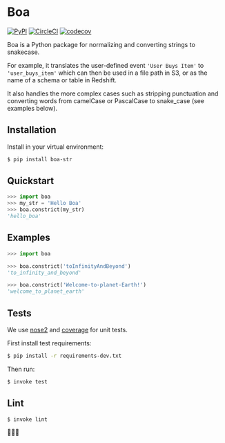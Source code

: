 # Boa

[![PyPI](https://img.shields.io/pypi/v/boa-str.svg)](https://pypi.python.org/pypi/boa-str) [![CircleCI](https://img.shields.io/circleci/project/github/astronomerio/boa.svg)](https://circleci.com/gh/astronomerio/boa) [![codecov](https://codecov.io/gh/astronomerio/boa/branch/master/graph/badge.svg)](https://codecov.io/gh/astronomerio/boa)

Boa is a Python package for normalizing and converting strings to snakecase.

For example, it translates the user-defined event `'User Buys Item'` to `'user_buys_item'` which can then be used in a file path in S3, or as the name of a schema or table in Redshift.

It also handles the more complex cases such as stripping punctuation and converting words from camelCase or PascalCase to snake_case (see examples below).

## Installation

Install in your virtual environment:

```bash
$ pip install boa-str
```

## Quickstart

```python
>>> import boa
>>> my_str = 'Hello Boa'
>>> boa.constrict(my_str)
'hello_boa'

```

## Examples

```python
>>> import boa

>>> boa.constrict('toInfinityAndBeyond')
'to_infinity_and_beyond'

>>> boa.constrict('Welcome-to-planet-Earth!')
'welcome_to_planet_earth'

```

## Tests

We use [nose2][nose2-pypi] and [coverage][coverage-pypi] for unit tests.

First install test requirements:

```bash
$ pip install -r requirements-dev.txt
```

Then run:

```bash
$ invoke test
```

## Lint

```bash
$ invoke lint
```

🐍️🐍️🐍️

[coverage-pypi]: https://pypi.python.org/pypi/coverage
[nose2-pypi]: https://pypi.python.org/pypi/nose2
